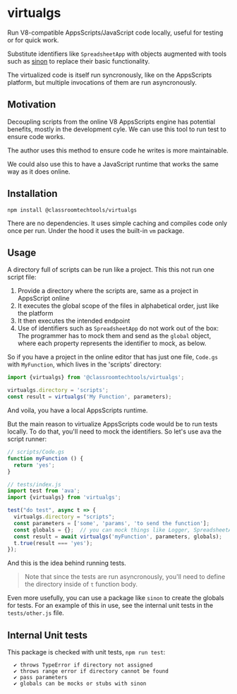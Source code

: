 # virtualgs

Run V8-compatible AppsScripts/JavaScript code locally, useful for testing or for quick work.

Substitute identifiers like `SpreadsheetApp` with objects augmented with tools such as [sinon](https://sinonjs.org) to replace their basic functionality.

The virtualized code is itself run syncronously, like on the AppsScripts platform, but multiple invocations of them are run asyncronously.

## Motivation

Decoupling scripts from the online V8 AppsScripts engine has potential benefits, mostly in the development cyle. We can use this tool to run test to ensure code works.

The author uses this method to ensure code he writes is more maintainable.

We could also use this to have a JavaScript runtime that works the same way as it does online.

## Installation

`npm install @classroomtechtools/virtualgs`

There are no dependencies. It uses simple caching and compiles code only once per run. Under the hood it uses the built-in `vm` package.

## Usage

A directory full of scripts can be run like a project. This this not run one script file:

1. Provide a directory where the scripts are, same as a project in AppsScript online
2. It executes the global scope of the files in alphabetical order, just like the platform
3. It then executes the intended endpoint
4. Use of identifiers such as `SpreadsheetApp` do not work out of the box: The programmer has to mock them and send as the `global` object, where each property represents the identifier to mock, as below.

So if you have a project in the online editor that has just one file, `Code.gs` with `MyFunction`, which lives in the 'scripts' directory:

```js
import {virtualgs} from '@classroomtechtools/virtualgs';

virtualgs.directory = 'scripts';
const result = virtualgs('My Function', parameters);
```

And voila, you have a local AppsScripts runtime.

But the main reason to virtualize AppsScripts code would be to run tests locally. To do that, you'll need to mock the identifiers. So let's use ava the script runner:

```js
// scripts/Code.gs
function myFunction () {
  return 'yes';
}

// tests/index.js
import test from 'ava';
import {virtualgs} from 'virtualgs';

test("do test", async t => {
  virtualgs.directory = "scripts";
  const parameters = ['some', 'params', 'to send the function'];
  const globals = {};  // you can mock things like Logger, SpreadsheetApp, etc
  const result = await virtualgs('myFunction', parameters, globals);
  t.true(result === 'yes');
});
```

And this is the idea behind running tests.

> Note that since the tests are run asyncronously, you'll need to define the directory inside of `t` function body.
 
Even more usefully, you can use a package like `sinon` to create the globals for tests. For an example of this in use, see the internal unit tests in the `tests/other.js` file.

## Internal Unit tests

This package is checked with unit tests, `npm run test`:

```
  ✔ throws TypeError if directory not assigned
  ✔ throws range error if directory cannot be found
  ✔ pass parameters
  ✔ globals can be mocks or stubs with sinon
```




